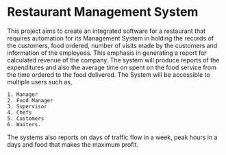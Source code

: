 # Restaurant Management System
This project aims to create an integrated software for a restaurant that requires automation for its Management System in holding the records of the customers, food ordered, number of visits made by the customers and information of the employees.  This emphasis in generating a report for calculated revenue of the company. The system will produce reports of the expenditures and also the average time on spent on the food service from the time ordered to the food delivered. 
The System will be accessible to multiple users such as,
    
    1. Manager 
    2. Food Manager 
    3. Supervisor 
    4. Chefs 
    5. Customers 
    6. Waiters. 
The systems also reports on days of traffic flow in a week, peak hours in a days and food that makes the maximum profit.
